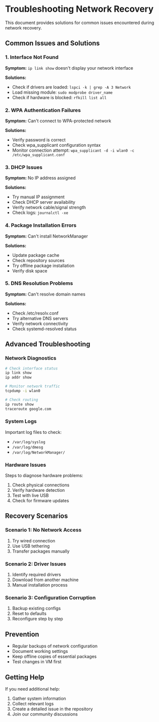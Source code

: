 # Troubleshooting Network Recovery

This document provides solutions for common issues encountered during network recovery.

## Common Issues and Solutions

### 1. Interface Not Found

**Symptom:** `ip link show` doesn't display your network interface

**Solutions:**
- Check if drivers are loaded: `lspci -k | grep -A 3 Network`
- Load missing module: `sudo modprobe driver_name`
- Check if hardware is blocked: `rfkill list all`

### 2. WPA Authentication Failures

**Symptom:** Can't connect to WPA-protected network

**Solutions:**
- Verify password is correct
- Check wpa_supplicant configuration syntax
- Monitor connection attempt: `wpa_supplicant -d -i wlan0 -c /etc/wpa_supplicant.conf`

### 3. DHCP Issues

**Symptom:** No IP address assigned

**Solutions:**
- Try manual IP assignment
- Check DHCP server availability
- Verify network cable/signal strength
- Check logs: `journalctl -xe`

### 4. Package Installation Errors

**Symptom:** Can't install NetworkManager

**Solutions:**
- Update package cache
- Check repository sources
- Try offline package installation
- Verify disk space

### 5. DNS Resolution Problems

**Symptom:** Can't resolve domain names

**Solutions:**
- Check /etc/resolv.conf
- Try alternative DNS servers
- Verify network connectivity
- Check systemd-resolved status

## Advanced Troubleshooting

### Network Diagnostics

```bash
# Check interface status
ip link show
ip addr show

# Monitor network traffic
tcpdump -i wlan0

# Check routing
ip route show
traceroute google.com
```

### System Logs

Important log files to check:
- `/var/log/syslog`
- `/var/log/dmesg`
- `/var/log/NetworkManager/`

### Hardware Issues

Steps to diagnose hardware problems:
1. Check physical connections
2. Verify hardware detection
3. Test with live USB
4. Check for firmware updates

## Recovery Scenarios

### Scenario 1: No Network Access

1. Try wired connection
2. Use USB tethering
3. Transfer packages manually

### Scenario 2: Driver Issues

1. Identify required drivers
2. Download from another machine
3. Manual installation process

### Scenario 3: Configuration Corruption

1. Backup existing configs
2. Reset to defaults
3. Reconfigure step by step

## Prevention

- Regular backups of network configuration
- Document working settings
- Keep offline copies of essential packages
- Test changes in VM first

## Getting Help

If you need additional help:
1. Gather system information
2. Collect relevant logs
3. Create a detailed issue in the repository
4. Join our community discussions
